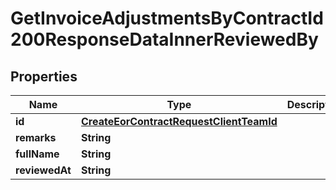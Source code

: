 

# GetInvoiceAdjustmentsByContractId200ResponseDataInnerReviewedBy


## Properties

| Name | Type | Description | Notes |
|------------ | ------------- | ------------- | -------------|
|**id** | [**CreateEorContractRequestClientTeamId**](CreateEorContractRequestClientTeamId.md) |  |  |
|**remarks** | **String** |  |  |
|**fullName** | **String** |  |  |
|**reviewedAt** | **String** |  |  |



